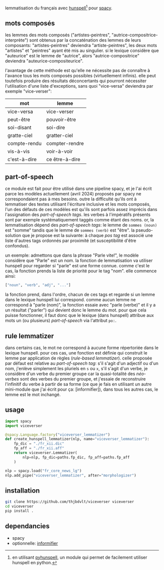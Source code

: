 lemmatisation du français avec [hunspell](http://hunspell.github.io/)[^1] pour [spacy](https://spacy.io/api).

[^1]: en utilisant [pyhunspell](https://github.com/pyhunspell/pyhunspell), un module qui permet de facilement utiliser hunspell en python.

mots composés
-------------

les lemmes des mots composés ("artistes-peintres", "autrice-compositrice-interprète") sont obtenus par la concaténation des lemmes de leurs composants: "artistes-peintres" deviendra "artiste-peintres", les deux mots "artistes" et "peintres" ayant été mis au singulier. si le lexique considère que "auteurice" est le lemme de "autrice", alors "autrice-compositrice" deviendra "auteurice-compositeurice".

l'avantage de cette méthode est qu'elle ne nécessite pas de connaître à l'avance tous les mots composés possibles (virtuellement infinis). elle peut toutefois produire des résultats déconcertants qui pourront nécessiter l'utilisation d'une liste d'exceptions, sans quoi "vice-versa" deviendra par exemple "vice-verser":

| mot          | lemme          |
| --           | --             |
| vice-versa   | vice-verser    |
| peut-être    | pouvoir-être   |
| soi-disant   | soi-dire       |
| gratte-ciel  | gratter-ciel   |
| compte-rendu | compter-rendre |
| vis-à-vis    | voir-à-voir    |
| c'est-à-dire | ce être-à-dire |

part-of-speech
--------------

ce module est fait pour être utilisé dans une pipeline spacy, et je l'ai écrit parce les modèles actuellement (avril 2024) proposés par spacy ne correspondaient pas à mes besoins. outre la difficulté qu'ils ont à lemmatiser des textes utilisant l'écriture inclusive et les mots composés, l'un des défauts de ces modèles est qu'ils sont parfois assez imprécis dans l'assignation des _part-of-speech tags_. les verbes à l'impératifs présents sont par exemple systématiquement taggés comme étant des noms. or, la lemmatisation dépend des _part-of-speech tags_: le lemme de `sommes (noun)` est "somme" tandis que le lemme de `sommes (verb)` est "être".
la pseudo-solution que je propose est la suivante: à chaque _pos tag_ est associé une liste d'autres tags ordonnés par proximité (et susceptibilité d'être confondus).

un exemple: admettons que dans la phrase "Parle vite!", le modèle considère que "Parle" est un nom. la fonction de lemmatisation va utiliser hunspell pour regarder si "parle" est une forme connue. comme c'est le cas, la fonction prends la liste de priorité pour le tag "nom". elle commence ainsi:

```python
["noun", "verb", "adj", "..."]
```

la fonction prend, dans l'ordre, chacun de ces tags et regarde si un lemme dans le lexique hunspell lui correspond. comme aucun lemme ne correspond à "parle (nom)", la fonction essaie avec "parle (verbe)" et il y a un résultat ("parler") qui devient donc le lemme du mot. pour que cela puisse fonctionner, il faut donc que le lexique (dans hunspell) attribue aux mots un (ou plusieurs) _part-of-speech_ via l'attribut `po:`.

rule lemmatizer
---------------

dans certains cas, le mot ne correspond à aucune forme répertoriée dans le lexique hunspell. pour ces cas, une fonction est définie qui construit le lemme par application de règles (_rule-based lemmatizer_). celle proposée par défaut est relative au _part-of-speech tag_: s'il s'agit d'un adjectif ou d'un nom, j'enlève simplement les pluriels en `s` ou `x`, s'il s'agit d'un verbe, je considère d'un verbe du premier groupe car la quasi-totalité des _néo-verbes_ sont des verbes du premier groupe, et j'essaie de reconstruire l'infinitif du verbe à partir de sa forme (ce que je fais en utilisant un autre mini-module que j'ai écrit pour ça: [informifier]), dans tous les autres cas, le lemme est le mot inchangé.

usage
-----

```python
import spacy
import viceverser

@spacy.Language.factory("viceverser_lemmatizer")
def create_hunspell_lemmatizer(nlp, name="viceverser_lemmatizer"):
    fp_dic = "./fr_xii.dic"
    fp_aff = "./fr_xii.aff"
    return viceverser.Lemmatizer(
        nlp=nlp, fp_dic=paths.fp_dic, fp_aff=paths.fp_aff
    )

nlp = spacy.load("fr_core_news_lg")
nlp.add_pipe("viceverser_lemmatizer", after="morphologizer")
```

installation
------------

```bash
git clone https://github.com/thjbdvlt/viceverser viceverser
cd viceverser
pip install .
```

dependancies
------------

- spacy
- optionnelle: [informifier](https://github.com/thjbdvlt/informifier)
